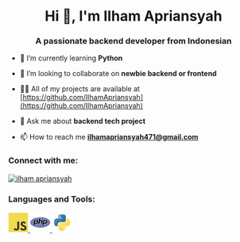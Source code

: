 <h1 align="center">Hi 👋, I'm Ilham Apriansyah</h1>
<h3 align="center">A passionate backend developer from Indonesian</h3>

- 🌱 I’m currently learning **Python**

- 👯 I’m looking to collaborate on **newbie backend or frontend**

- 👨‍💻 All of my projects are available at [https://github.com/IlhamApriansyah](https://github.com/IlhamApriansyah)

- 💬 Ask me about **backend tech project**

- 📫 How to reach me **ilhamapriansyah471@gmail.com**

<h3 align="left">Connect with me:</h3>
<p align="left">
<a href="https://www.facebook.com/ilham.apriansyah810?mibextid=ZbWKwL" target="blank">
  <img align="center" src="https://raw.githubusercontent.com/rahuldkjain/github-profile-readme-generator/master/src/images/icons/Social/facebook.svg" alt="ilham apriansyah" height="30" width="40" />
</a>
</p>

<h3 align="left">Languages and Tools:</h3>
<p align="left"> 
<a href="https://developer.mozilla.org/en-US/docs/Web/JavaScript" target="_blank" rel="noreferrer"> 
  <img src="https://raw.githubusercontent.com/devicons/devicon/master/icons/javascript/javascript-original.svg" alt="javascript" width="40" height="40"/> 
</a> 
<a href="https://www.php.net" target="_blank" rel="noreferrer">
 <img src="https://raw.githubusercontent.com/devicons/devicon/master/icons/php/php-original.svg" alt="php" width="40" height="40"/> 
</a> 
<a href="https://www.python.org" target="_blank" rel="noreferrer"> 
  <img src="https://raw.githubusercontent.com/devicons/devicon/master/icons/python/python-original.svg" alt="python" width="40" height="40"/> 
</a> 
</p>
